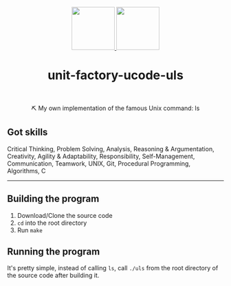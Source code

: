 <p align="center">
    <a href="https://unitfactory.net/en/" target="_blank">
        <img src="https://github.com/viacheslavpleshkov/unit-factory-ucode/blob/master/.git_images/unit_logo.png?raw=true" height="100px">
    </a>
    <a href="https://ucode.world/en/" target="_blank">
        <img src="https://github.com/viacheslavpleshkov/unit-factory-ucode/blob/master/.git_images/ucode_logo.png?raw=true" height="100px">
    </a>
    <h1 align="center">unit-factory-ucode-uls</h1>
    <br>
</p>
<p align="center">⛏ My own implementation of the famous Unix command: ls</p>

## Got skills

Critical Thinking, Problem Solving, Analysis, Reasoning & Argumentation, Creativity, Agility & Adaptability, Responsibility, Self-Management, Communication, Teamwork, UNIX, Git, Procedural Programming, Algorithms, C

<hr>

## Building the program

1. Download/Clone the source code
2. `cd` into the root directory
3. Run `make`

## Running the program

It's pretty simple, instead of calling `ls`, call `./uls` from the root directory of the source code after building it.
